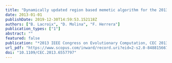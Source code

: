 ```yaml
---
title: "Dynamically updated region based memetic algorithm for the 2013 CEC Special Session and Competition on Real Parameter Single Objective Optimization"
date: 2013-01-01
publishDate: 2019-12-30T14:59:53.152118Z
authors: ["B. Lacroix", "D. Molina", "F. Herrera"]
publication_types: ["1"]
abstract: ""
featured: false
publication: "*2013 IEEE Congress on Evolutionary Computation, CEC 2013*"
url_pdf: "https://www.scopus.com/inward/record.uri?eid=2-s2.0-84881566787&doi=10.1109%2fCEC.2013.6557797&partnerID=40&md5=2bb24f2e66edb0cd389fca6c2282caab"
doi: "10.1109/CEC.2013.6557797"
---
```


